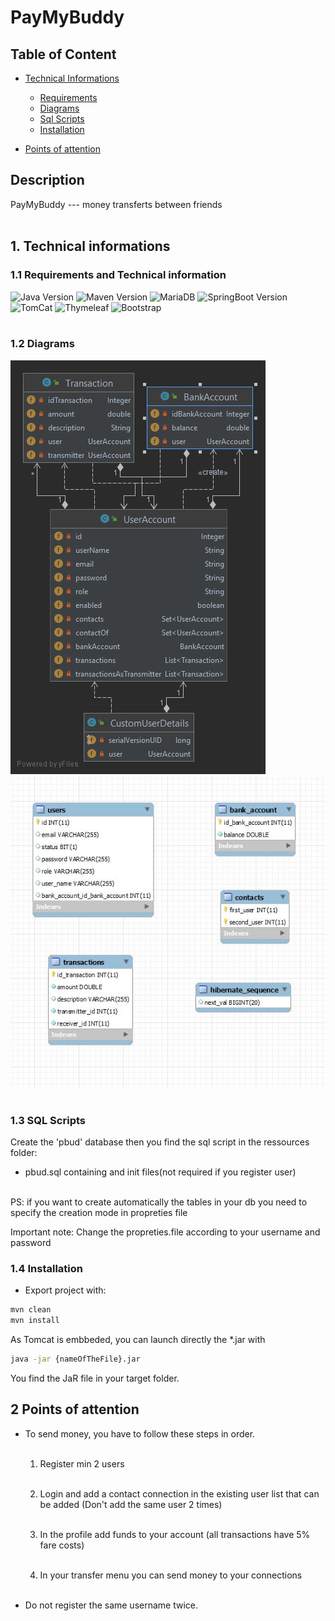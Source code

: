 # PayMyBuddy

## Table of Content

* [Technical Informations](#1-technical-informations)
    * [Requirements](#11-requirements)
    * [Diagrams](#12-diagrams)
    * [Sql Scripts](#13-sql-scripts)
    * [Installation](#14-installation)


* [Points of attention](#4-points-of-attention)

## Description

PayMyBuddy --- money transferts between friends
</br>
</br>

## 1. Technical informations

### 1.1 Requirements and Technical information

![Java Version](https://img.shields.io/badge/Java-11.0-red)
![Maven Version](https://img.shields.io/badge/Maven-3.6.3-blue)
![MariaDB](https://img.shields.io/badge/MariaDB-10.4.11-red)
![SpringBoot Version](https://img.shields.io/badge/Spring%20Boot-2.5.0-brightgreen)
![TomCat](https://img.shields.io/badge/TomCat:8090-9.0.46-yellow)
![Thymeleaf](https://img.shields.io/badge/Thymeleaf-blue)
![Bootstrap](https://img.shields.io/badge/Bootstrap-5.0.0-green)
</br>
</br>

### 1.2 Diagrams

![UML](diagrammeDeClasse%20.png)
![UML](modelePhysiqueDeDonnees.JPG)
</br>
</br>

### 1.3 SQL Scripts

Create the 'pbud' database then you find the sql script in the ressources folder:

* pbud.sql containing and init files(not required if you register user)
  </br>
  </br>

PS: if you want to create automatically the tables in your db you need to specify the creation mode
in propreties file

Important note:
Change the propreties.file according to your username and password

### 1.4 Installation

* Export project with:

```bash
mvn clean
mvn install
```

As Tomcat is embbeded, you can launch directly the *.jar with

```bash
java -jar {nameOfTheFile}.jar
```

You find the JaR file in your target folder.

## 2 Points of attention

* To send money, you have to follow these steps in order.</br></br>

    1. Register min 2 users </br></br>

    2. Login and add a contact connection in the existing user list that can be added (Don't add the same
       user 2 times) </br></br>

    3. In the profile add funds to your account (all transactions have 5% fare costs) </br></br>
    4. In your transfer menu you can send money to your connections </br></br>


* Do not register the same username twice.</br></br>